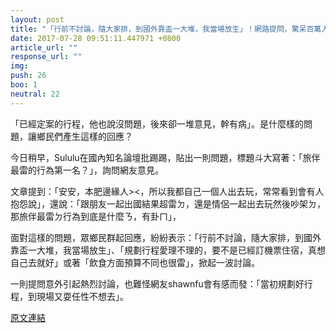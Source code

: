 ```yaml
---
layout: post
title: "「行前不討論，隨大家排，到國外靠盃一大堆，我當場放生」！網路提問，驚呆百萬人。"
date: 2017-07-28 09:51:11.447971 +0800
article_url: ""
response_url: ""
img: 
push: 26
boo: 1
neutral: 22
---
```


「已經定案的行程，他也說沒問題，後來卻一堆意見，幹有病」。是什麼樣的問題，讓鄉民們產生這樣的回應？

今日稍早，Sululu在國內知名論壇批踢踢，貼出一則問題，標題斗大寫著：「旅伴最雷的行為第一名？」，詢問網友意見。

文章提到：「安安，本肥邊緣人><，所以我都自己一個人出去玩，常常看到會有人抱怨說」，還說：「跟朋友一起出國結果超雷ㄉ，還是情侶一起出去玩然後吵架ㄉ，那旅伴最雷ㄉ行為到底是什麼ㄋ，有卦ㄇ」，

面對這樣的問題，眾鄉民群起回應，紛紛表示：「行前不討論，隨大家排，到國外靠盃一大堆，我當場放生」、「規劃行程愛理不理的，要不是已經訂機票住宿，真想自己去就好」或著「飲食方面預算不同也很雷」，掀起一波討論。

一則提問意外引起熱烈討論，也難怪網友shawnfu會有感而發：「當初規劃好行程，到現場又耍任性不想去」。

<a href = "https://www.ptt.cc/bbs/Gossiping/M.1501168378.A.A19.html">原文連結</a>

